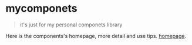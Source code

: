 # mycomponets

> it's just for my personal componets library

Here is the components's homepage, more detail and use tips. [homepage](https://github.com/guoshaohua/gsh-components).
